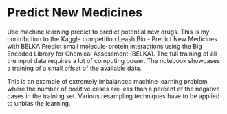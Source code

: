 # Predict New Medicines
Use machine learning predict to predict potential new drugs. This is my contribution to the Kaggle competition Leash Bio - Predict New Medicines with BELKA
Predict small molecule-protein interactions using the Big Encoded Library for Chemical Assessment (BELKA). The full training of all the input data requires a lot of computing power. The notebook showcases a training of a small offset of the available data.

This is an example of extremely imbalanced machine learning problem where the number of positive cases are less than a percent of the negative cases in the training set. Various resampling techniques have to be applied to unbias the learning.
